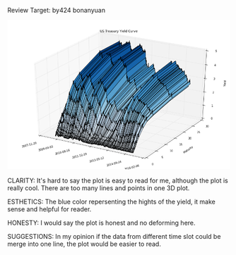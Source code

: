 Review Target: by424	bonanyuan 

![Alt text](byuan_plot.png)

CLARITY: It's hard to say the plot is easy to read for me, although the plot is really cool. There are too many lines and points in one 3D plot. 

ESTHETICS: The blue color repersenting the hights of the yield, it make sense and helpful for reader.	

HONESTY: I would say the plot is honest and no deforming here.

SUGGESTIONS: In my opinion if the data from different time slot could be merge into one line, the plot would be easier to read.

